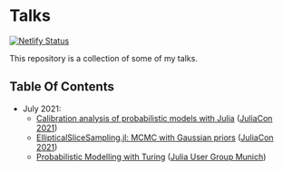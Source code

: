 # Talks

[![Netlify Status](https://api.netlify.com/api/v1/badges/dcbccd9d-8c6b-4ea7-a905-1d8f057fcd41/deploy-status)](https://app.netlify.com/sites/talks-widmann-dev/deploys)

This repository is a collection of some of my talks.

## Table Of Contents

- July 2021:
  - [Calibration analysis of probabilistic models with Julia](https://talks.widmann.dev/2021/07/calibration/) ([JuliaCon 2021](https://juliacon.org/2021/))
  - [EllipticalSliceSampling.jl: MCMC with Gaussian priors](https://talks.widmann.dev/2021/07/ellipticalslicesampling/) ([JuliaCon 2021](https://juliacon.org/2021/))
  - [Probabilistic Modelling with Turing](https://talks.widmann.dev/2021/07/turing/) ([Julia User Group Munich](https://www.meetup.com/Julia-User-Group-Munich/))
